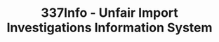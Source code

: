 ---
bigquery: https://console.cloud.google.com/bigquery?p=patents-public-data&d=usitc_investigations&page=dataset&project=sheets-management-319211
citation: US International Trade Commission 337Info Unfair Import Investigations Information
  System
contributors: US International Trade Comission
cost: None
description: US International Trade Commission 337Info Unfair Import Investigations
  Information System contains data on investigations done under Section 337. Section
  337 declares the infringement of certain statutory intellectual property rights
  and other forms of unfair competition in import trade to be unlawful practices.
  Most Section 337 investigations involve allegations of patent or registered trademark
  infringement.
documentation: FAQ and tutorial available on the site
last_edit: 04/12/2022, 10:47:51
location: https://pubapps2.usitc.gov/337external/
maintained_by: US International Trade Comission
schema_fields:
- patentNumbers
- currentStatus
- teoProceedingInvolved
- copyrightNumbers
- complainant
- teoIdIssueDate
- aljAssigned
- id
- trademarkNumbers
- respondent
- startDateMarkmanHearing
- investigationType
- finalDetViolation
- internalRemand
- finalIdOnViolationDue
- htsNumbers
- investigationNo
- patentNumber
- scheduledStartDateEvidHear
- dateCreated
- investigationTermDate
- gcAttorney
- publication_number
- title
- lastUpdated
- ouiiAttorney
- targetDate
- teoIdDueDate
- teoReliefGranted
- actualEndDateEvidHear
- finalIdOnViolationIssue
- scheduledEndDateEvidHear
- finalDetNoViolation
- dateComplaintFiled
- issueDateOtherNonFinal
- cafcAppeals
- actualStartDateEvidHear
- endDateMarkmanHearing
- docketNo
- invUnfairAct
- dateOfPublicationFrNotice
- markmanHearing
- ouiiParticipation
- currentActiveALJ
shortname: unfair_import_investigations
tags:
- import
- legal
- trade
timeframe: 2008-2021 (prior to 2008 downloadable as a JSON file)
title: 337Info - Unfair Import Investigations Information System
uuid: 2721f5ec-e599-4890-9265-9706719fc71e
---